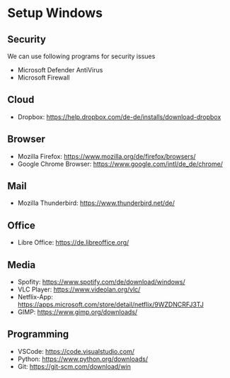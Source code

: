 # Setup Windows
## Security
We can use following programs for security issues
* Microsoft Defender AntiVirus
* Microsoft Firewall

## Cloud
* Dropbox: https://help.dropbox.com/de-de/installs/download-dropbox

## Browser
* Mozilla Firefox: https://www.mozilla.org/de/firefox/browsers/
* Google Chrome Browser: https://www.google.com/intl/de_de/chrome/

## Mail
* Mozilla Thunderbird: https://www.thunderbird.net/de/

## Office
* Libre Office: https://de.libreoffice.org/

## Media
* Spofity: https://www.spotify.com/de/download/windows/
* VLC Player: https://www.videolan.org/vlc/
* Netflix-App: https://apps.microsoft.com/store/detail/netflix/9WZDNCRFJ3TJ
* GIMP: https://www.gimp.org/downloads/

## Programming
* VSCode: https://code.visualstudio.com/
* Python: https://www.python.org/downloads/
* Git: https://git-scm.com/download/win
